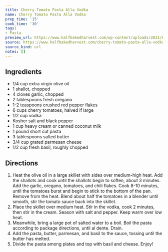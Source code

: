 ```yaml
---
title: Cherry Tomato Pasta Alla Vodka
name: Cherry Tomato Pasta Alla Vodka
prep_time: '15'
cook_time: '30'
tags:
- Pasta
preview_url: https://www.halfbakedharvest.com/wp-content/uploads/2021/08/Cherry-Tomato-Pasta-Alla-Vodka-9.jpg
source: https://www.halfbakedharvest.com/cherry-tomato-pasta-alla-vodka/
source_kind: url
notes: []
---
```


## Ingredients
- 1/4 cup extra virgin olive oil
- 1  shallot, chopped
- 4 cloves garlic, chopped
- 2 tablespoons fresh oregano
- 1-2 teaspoons crushed red pepper flakes
- 6 cups cherry tomatoes, halved if large
- 1/2 cup vodka
- Kosher salt and black pepper
- 1 cup heavy cream or canned coconut milk
- 1 pound short cut pasta
- 3 tablespoons salted butter
- 3/4 cup grated parmesan cheese
- 1/2 cup fresh basil, roughly chopped


## Directions
1. Heat the olive oil in a large skillet with sides over medium-high heat. Add the shallots and cook until the shallots begin to soften, about 3 minutes. Add the garlic, oregano, tomatoes, and chili flakes. Cook 8-10 minutes, until the tomatoes burst and begin to stick to the bottom of the pan. Remove from the heat. Blend about half the tomatoes in a blender until smooth, stir the tomato sauce back into the skillet.
2. Place the skillet over medium heat. Stir in the vodka, cook 2 minutes, then stir in the cream. Season with salt and pepper. Keep warm over low heat.
3. Meanwhile, bring a large pot of salted water to a boil. Boil the pasta according to package directions, until al dente. Drain.
4. Add the pasta, butter, parmesan, and basil to the sauce, tossing until the butter has melted.
5. Divide the pasta among plates and top with basil and cheese. Enjoy!
